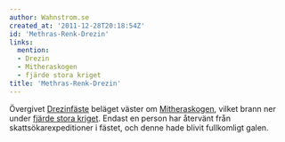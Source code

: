 ```yaml
---
author: Wahnstrom.se
created_at: '2011-12-28T20:18:54Z'
id: 'Methras-Renk-Drezin'
links:
  mention:
  - Drezin
  - Mitheraskogen
  - fjärde stora kriget
title: 'Methras-Renk-Drezin'
---
```


Övergivet [Drezinfäste] beläget väster om [Mitheraskogen], vilket brann ner under [fjärde stora
kriget]. Endast en person har återvänt från skattsökarexpeditioner i fästet, och denne hade blivit
fullkomligt galen.

  [Drezinfäste]: Drezin
  [Mitheraskogen]: Mitheraskogen
  [fjärde stora kriget]: fjärde_stora_kriget
